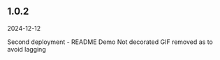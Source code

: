 ## 1.0.2
2024-12-12

Second deployment - README Demo Not decorated GIF removed as to avoid lagging

 